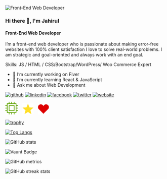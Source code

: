 ![Front-End Web Developer](https://devjahirul.com/wp-content/uploads/2024/09/Untitled-design.png)
### Hi there 👋, I'm Jahirul 
#### Front-End Web Developer


I’m a front-end web developer who is passionate about making error-free websites with 100% client satisfaction I love to solve real-world problems. I am strategic and goal-oriented and always work with an end goal.

Skills:  JS / HTML / CSS/Bootstrap/WordPress/ Woo Commerce Expert  

- 🔭 I’m currently working on Fiver  
- 🌱 I’m currently learning React & JavaScript  
- 💬 Ask me about Web Development  


[<img src='https://cdn.jsdelivr.net/npm/simple-icons@3.0.1/icons/github.svg' alt='github' height='40'>](https://github.com/Devejahirul)  [<img src='https://cdn.jsdelivr.net/npm/simple-icons@3.0.1/icons/linkedin.svg' alt='linkedin' height='40'>](https://www.linkedin.com/in/Devejahirul/)  [<img src='https://cdn.jsdelivr.net/npm/simple-icons@3.0.1/icons/facebook.svg' alt='facebook' height='40'>](https://www.facebook.com/Devejahirul)  [<img src='https://cdn.jsdelivr.net/npm/simple-icons@3.0.1/icons/twitter.svg' alt='twitter' height='40'>](https://twitter.com/Devejahirul)  [<img src='https://cdn.jsdelivr.net/npm/simple-icons@3.0.1/icons/icloud.svg' alt='website' height='40'>](https://devjahirul.com/)  

<a href='https://docs.github.com/en/developers'><img src='https://raw.githubusercontent.com/acervenky/animated-github-badges/master/assets/devbadge.gif' width='40' height='40'></a> <a href='https://stars.github.com/'><img src='https://raw.githubusercontent.com/acervenky/animated-github-badges/master/assets/starbadge.gif' width='35' height='35'></a> <a href='https://docs.github.com/en/github/supporting-the-open-source-community-with-github-sponsors'><img src='https://raw.githubusercontent.com/acervenky/animated-github-badges/master/assets/sponsorbadge.gif' width='35' height='35'></a> 

[![trophy](https://github-profile-trophy.vercel.app/?username=Devejahirul)](https://github.com/ryo-ma/github-profile-trophy)

[![Top Langs](https://github-readme-stats.vercel.app/api/top-langs/?username=Devejahirul)](https://github.com/anuraghazra/github-readme-stats)

![GitHub stats](https://github-readme-stats.vercel.app/api?username=Devejahirul&show_icons=true&count_private=true)  

![Vaunt Badge](https://api.vaunt.dev/v1/github/entities/Devejahirul/contributions?format=svg&private=true)  

![GitHub metrics](https://metrics.lecoq.io/Devejahirul)  

![GitHub streak stats](https://streak-stats.demolab.com/?user=Devejahirul)  

